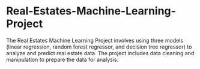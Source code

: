 # Real-Estates-Machine-Learning-Project
The Real Estates Machine Learning Project involves using three models (linear regression, random forest regressor, and decision tree regressor) to analyze and predict real estate data. The project includes data cleaning and manipulation to prepare the data for analysis.



